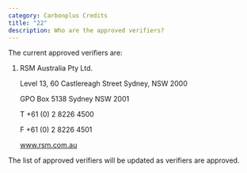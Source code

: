 ```yaml
---
category: Carbonplus Credits
title: "22"
description: Who are the approved verifiers?
---
```

The current approved verifiers are: 

1. RSM Australia Pty Ltd. 

   Level 13, 60 Castlereagh Street Sydney, NSW 2000

   GPO Box 5138 Sydney NSW 2001

   T +61 (0) 2 8226 4500

   F +61 (0) 2 8226 4501

   www.rsm.com.au



The list of approved verifiers will be updated as verifiers are approved.